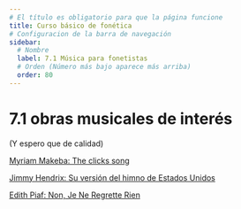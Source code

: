 ```yaml
---
# El título es obligatorio para que la página funcione
title: Curso básico de fonética
# Configuracion de la barra de navegación
sidebar:
  # Nombre
  label: 7.1 Música para fonetistas
  # Orden (Número más bajo aparece más arriba)
  order: 80
---
```

# 7.1 obras musicales de interés 
(Y espero que de calidad)

[Myriam Makeba: The clicks song](https://www.youtube.com/watch?v=rjo8h5qLpU0)

[Jimmy Hendrix: Su versión del himno de Estados Unidos](https://www.youtube.com/watch?v=sjzZh6-h9fM)

[Edith Piaf: Non, Je Ne Regrette Rien](https://www.youtube.com/watch?v=7I7u_XLtFa0)
